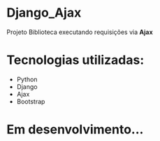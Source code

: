 # Django_Ajax
Projeto Biblioteca executando requisições via <b> Ajax </b>

# Tecnologias utilizadas:
  - Python
  - Django
  - Ajax
  - Bootstrap
  
    
# Em desenvolvimento...
